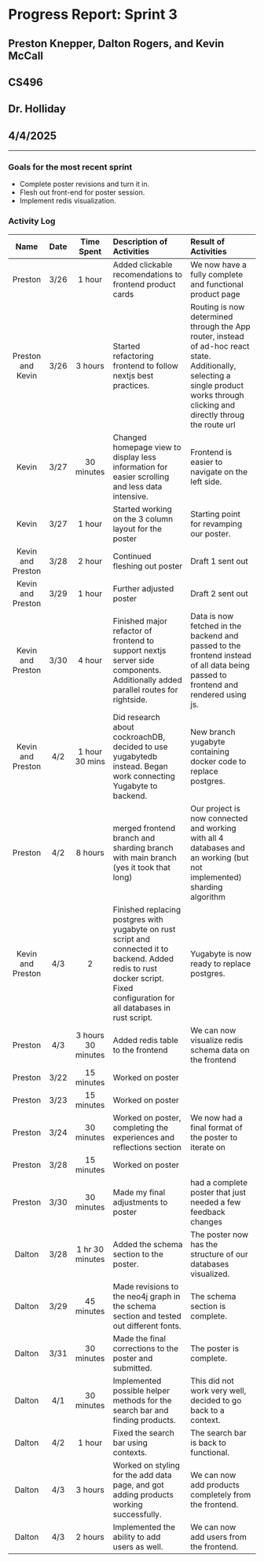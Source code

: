 # Progress Report: Sprint 3

## Preston Knepper, Dalton Rogers, and Kevin McCall

## CS496

## Dr. Holliday

## 4/4/2025

---

### Goals for the most recent sprint

- Complete poster revisions and turn it in.
- Flesh out front-end for poster session.
- Implement redis visualization.

### Activity Log

|       Name        | Date |   Time Spent   | Description of Activities                                                                                                                                                      | Result of Activities                                                                                                                                                               |
| :---------------: | :--: | :------------: | :----------------------------------------------------------------------------------------------------------------------------------------------------------------------------- | :--------------------------------------------------------------------------------------------------------------------------------------------------------------------------------- |
| Preston | 3/26 | 1 hour | Added clickable recomendations to frontend product cards | We now have a fully complete and functional product page|
| Preston and Kevin | 3/26 |    3 hours     | Started refactoring frontend to follow nextjs best practices.                                                                                                                  | Routing is now determined through the App router, instead of ad-hoc react state. Additionally, selecting a single product works through clicking and directly throug the route url |
|       Kevin       | 3/27 |   30 minutes   | Changed homepage view to display less information for easier scrolling and less data intensive.                                                                                | Frontend is easier to navigate on the left side.                                                                                                                                   |
|       Kevin       | 3/27 |     1 hour     | Started working on the 3 column layout for the poster                                                                                                                          | Starting point for revamping our poster.                                                                                                                                           |
| Kevin and Preston | 3/28 |     2 hour     | Continued fleshing out poster                                                                                                                                                  | Draft 1 sent out                                                                                                                                                                   |
| Kevin and Preston | 3/29 |     1 hour     | Further adjusted poster                                                                                                                                                        | Draft 2 sent out                                                                                                                                                                   |
| Kevin and Preston | 3/30 |     4 hour     | Finished major refactor of frontend to support nextjs server side components. Additionally added parallel routes for rightside.                                                | Data is now fetched in the backend and passed to the frontend instead of all data being passed to frontend and rendered using js.                                                  |
| Kevin and Preston | 4/2  | 1 hour 30 mins | Did research about cockroachDB, decided to use yugabytedb instead. Began work connecting Yugabyte to backend.                                                                  | New branch yugabyte containing docker code to replace postgres.                                                                                                                    |
| Preston | 4/2 | 8 hours | merged frontend branch and sharding branch with main branch (yes it took that long) | Our project is now connected and working with all 4 databases and an working (but not implemented) sharding algorithm |
| Kevin and Preston | 4/3  |       2        | Finished replacing postgres with yugabyte on rust script and connected it to backend. Added redis to rust docker script. Fixed configuration for all databases in rust script. | Yugabyte is now ready to replace postgres.                                                                                                                                         |
| Preston | 4/3 | 3 hours 30 minutes | Added redis table to the frontend | We can now visualize redis schema data on the frontend |
| Preston | 3/22 | 15 minutes | Worked on poster ||
| Preston | 3/23 | 15 minutes | Worked on poster ||
| Preston | 3/24 | 30 minutes | Worked on poster, completing the experiences and reflections section | We now had a final format of the poster to iterate on |
| Preston | 3/28 | 15 minutes | Worked on poster ||
| Preston | 3/30 | 30 minutes | Made my final adjustments to poster | had a complete poster that just needed a few feedback changes |
| Dalton | 3/28 | 1 hr 30 minutes | Added the schema section to the poster. | The poster now has the structure of our databases visualized. |
| Dalton | 3/29 | 45 minutes | Made revisions to the neo4j graph in the schema section and tested out different fonts. | The schema section is complete. |
| Dalton | 3/31 | 30 minutes | Made the final corrections to the poster and submitted. | The poster is complete.|
| Dalton | 4/1 | 30 minutes | Implemented possible helper methods for the search bar and finding products. | This did not work very well, decided to go back to a context. |
| Dalton | 4/2 | 1 hour | Fixed the search bar using contexts. | The search bar is back to functional. |
| Dalton | 4/3 | 3 hours | Worked on styling for the add data page, and got adding products working successfully. | We can now add products completely from the frontend. |
| Dalton | 4/3 | 2 hours | Implemented the ability to add users as well. | We can now add users from the frontend. |
